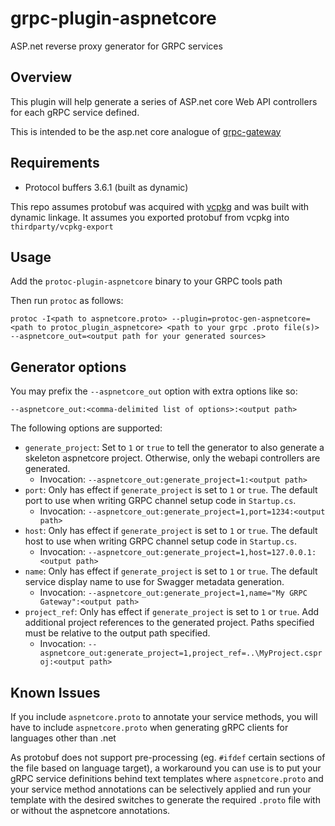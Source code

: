 # grpc-plugin-aspnetcore

ASP.net reverse proxy generator for GRPC services

## Overview

This plugin will help generate a series of ASP.net core Web API controllers for each gRPC service defined.

This is intended to be the asp.net core analogue of [grpc-gateway](https://github.com/grpc-ecosystem/grpc-gateway)

## Requirements

* Protocol buffers 3.6.1 (built as dynamic)

This repo assumes protobuf was acquired with [vcpkg](https://github.com/Microsoft/vcpkg) and was built with dynamic linkage. It assumes you exported protobuf from vcpkg into `thirdparty/vcpkg-export`

## Usage

Add the `protoc-plugin-aspnetcore` binary to your GRPC tools path

Then run `protoc` as follows:

```
protoc -I<path to aspnetcore.proto> --plugin=protoc-gen-aspnetcore=<path to protoc_plugin_aspnetcore> <path to your grpc .proto file(s)> --aspnetcore_out=<output path for your generated sources>
```

## Generator options

You may prefix the `--aspnetcore_out` option with extra options like so:

```
--aspnetcore_out:<comma-delimited list of options>:<output path>
```

The following options are supported:

 * `generate_project`: Set to `1` or `true` to tell the generator to also generate a skeleton aspnetcore project. Otherwise, only the webapi controllers are generated.
    * Invocation: `--aspnetcore_out:generate_project=1:<output path>`
 * `port`: Only has effect if `generate_project` is set to `1` or `true`. The default port to use when writing GRPC channel setup code in `Startup.cs`.
    * Invocation: `--aspnetcore_out:generate_project=1,port=1234:<output path>`
 * `host`: Only has effect if `generate_project` is set to `1` or `true`. The default host to use when writing GRPC channel setup code in `Startup.cs`.
    * Invocation: `--aspnetcore_out:generate_project=1,host=127.0.0.1:<output path>`
 * `name`: Only has effect if `generate_project` is set to `1` or `true`. The default service display name to use for Swagger metadata generation.
    * Invocation: `--aspnetcore_out:generate_project=1,name="My GRPC Gateway":<output path>`
 * `project_ref`: Only has effect if `generate_project` is set to `1` or `true`. Add additional project references to the generated project. Paths specified must be relative to the output path specified.
    * Invocation: `--aspnetcore_out:generate_project=1,project_ref=..\MyProject.csproj:<output path>`

## Known Issues

If you include `aspnetcore.proto` to annotate your service methods, you will have to include `aspnetcore.proto` when 
generating gRPC clients for languages other than .net

As protobuf does not support pre-processing (eg. `#ifdef` certain sections of the file based on language target), a workaround you can use is to put your
gRPC service definitions behind text templates where `aspnetcore.proto` and your service method annotations can be selectively applied and run your template
with the desired switches to generate the required `.proto` file with or without the aspnetcore annotations.